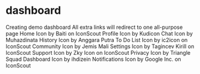 # dashboard
Creating demo dashboard 
All extra links will redirect to one all-purpose page
Home Icon by Baiti on IconScout
Profile Icon by Kudicon
Chat Icon by Muhazdinata
History Icon by Anggara Putra
To Do List Icon by ic2icon on IconScout
Community Icon by Jemis Mali
Settings Icon by Tagincev Kirill on IconScout
Support Icon by Zky Icon on IconScout
Privacy Icon by Triangle Squad
Dashboard Icon by ihdizein
Notifications Icon by Google Inc. on IconScout
